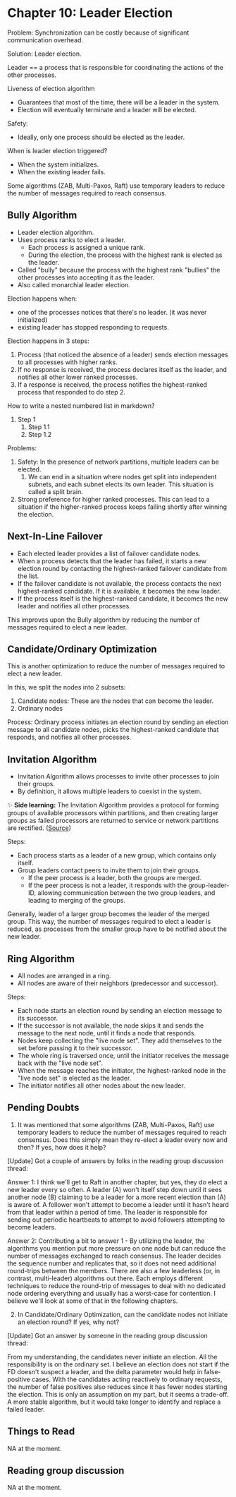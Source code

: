 # Chapter 10: Leader Election

Problem: Synchronization can be costly because of significant communication overhead.

Solution: Leader election.

Leader == a process that is responsible for coordinating the actions of the other processes.

Liveness of election algorithm
- Guarantees that most of the time, there will be a leader in the system.
- Election will eventually terminate and a leader will be elected.

Safety:
- Ideally, only one process should be elected as the leader.

When is leader election triggered?
- When the system initializes.
- When the existing leader fails.

Some algorithms (ZAB, Multi-Paxos, Raft) use temporary leaders to reduce the number of messages required to reach consensus.

## Bully Algorithm

- Leader election algorithm.
- Uses process ranks to elect a leader.
  - Each process is assigned a unique rank.
  - During the election, the process with the highest rank is elected as the leader.
- Called "bully" because the process with the highest rank "bullies" the other processes into accepting it as the leader.
- Also called monarchial leader election.

Election happens when:
- one of the processes notices that there's no leader. (it was never initialized)
- existing leader has stopped responding to requests.

Election happens in 3 steps:
1. Process (that noticed the absence of a leader) sends election messages to all processes with higher ranks.
2. If no response is received, the process declares itself as the leader, and notifies all other lower ranked processes.
3. If a response is received, the process notifies the highest-ranked process that responded to do step 2.

How to write a nested numbered list in markdown?
1. Step 1
    1. Step 1.1
    2. Step 1.2


Problems:
1. Safety: In the presence of network partitions, multiple leaders can be elected.
    1. We can end in a situation where nodes get split into independent subnets, and each subnet elects its own leader. This situation is called a split brain.
2. Strong preference for higher ranked processes. This can lead to a situation if the higher-ranked process keeps failing shortly after winning the election.

## Next-In-Line Failover

- Each elected leader provides a list of failover candidate nodes.
- When a process detects that the leader has failed, it starts a new election round by contacting the highest-ranked failover candidate from the list.
- If the failover candidate is not available, the process contacts the next highest-ranked candidate. If it is available, it becomes the new leader.
- If the process itself is the highest-ranked candidate, it becomes the new leader and notifies all other processes.

This improves upon the Bully algorithm by reducing the number of messages required to elect a new leader.

## Candidate/Ordinary Optimization

This is another optimization to reduce the number of messages required to elect a new leader.

In this, we split the nodes into 2 subsets:
1. Candidate nodes: These are the nodes that can become the leader.
2. Ordinary nodes

Process: Ordinary process initiates an election round by sending an election message to all candidate nodes, picks the highest-ranked candidate that responds, and notifies all other processes.

## Invitation Algorithm

- Invitation Algorithm allows processes to invite other processes to join their groups.
- By definition, it allows multiple leaders to coexist in the system.

✨ **Side learning:**
The Invitation Algorithm provides a protocol for forming groups of available processors within partitions, and then creating larger groups as failed processors are returned to service or network partitions are rectified. ([Source](https://cseweb.ucsd.edu/classes/sp16/cse291-e/applications/ln/lecture6.html#:~:text=The%20Invitation%20Algorithm%20provides%20a,or%20network%20partitions%20are%20rectified.))

Steps:
- Each process starts as a leader of a new group, which contains only itself.
- Group leaders contact peers to invite them to join their groups.
  - If the peer process is a leader, both the groups are merged.
  - If the peer process is not a leader, it responds with the group-leader-ID, allowing communication between the two group leaders, and leading to merging of the groups.

Generally, leader of a larger group becomes the leader of the merged group. This way, the number of messages required to elect a leader is reduced, as processes from the smaller group have to be notified about the new leader.

## Ring Algorithm

- All nodes are arranged in a ring.
- All nodes are aware of their neighbors (predecessor and successor).

Steps:
- Each node starts an election round by sending an election message to its successor.
- If the successor is not available, the node skips it and sends the message to the next node, until it finds a node that responds.
- Nodes keep collecting the "live node set". They add themselves to the set before passing it to their successor.
- The whole ring is traversed once, until the initiator receives the message back with the "live node set".
- When the message reaches the initiator, the highest-ranked node in the "live node set" is elected as the leader.
- The initiator notifies all other nodes about the new leader.

## Pending Doubts

1. It was mentioned that some algorithms (ZAB, Multi-Paxos, Raft) use temporary leaders to reduce the number of messages required to reach consensus. Does this simply mean they re-elect a leader every now and then? If yes, how does it help?

[Update] Got a couple of answers by folks in the reading group discussion thread:

Answer 1: I think we'll get to Raft in another chapter, but yes, they do elect a new leader every so often. A leader (A) won't itself step down until it sees another node (B) claiming to be a leader for a more recent election than (A) is aware of. A follower won't attempt to become a leader until it hasn't heard from that leader within a period of time. The leader is responsible for sending out periodic heartbeats to attempt to avoid followers attempting to become leaders.

Answer 2: Contributing a bit to answer 1 - By utilizing the leader, the algorithms you mention put more pressure on one node but can reduce the number of messages exchanged to reach consensus.
The leader decides the sequence number and replicates that, so it does not need additional round-trips between the members.
There are also a few leaderless (or, in contrast, multi-leader) algorithms out there.
Each employs different techniques to reduce the round-trip of messages to deal with no dedicated node ordering everything and usually has a worst-case for contention.
I believe we'll look at some of that in the following chapters.

2. In Candidate/Ordinary Optimization, can the candidate nodes not initiate an election round? If yes, why not?

[Update] Got an answer by someone in the reading group discussion thread:

From my understanding, the candidates never initiate an election. All the responsibility is on the ordinary set.
I believe an election does not start if the FD doesn't suspect a leader, and the delta parameter would help in false-positive cases.
With the candidates acting reactively to ordinary requests, the number of false positives also reduces since it has fewer nodes starting the election.
This is only an assumption on my part, but it seems a trade-off. A more stable algorithm, but it would take longer to identify and replace a failed leader.

## Things to Read

NA at the moment.

## Reading group discussion

NA at the moment.